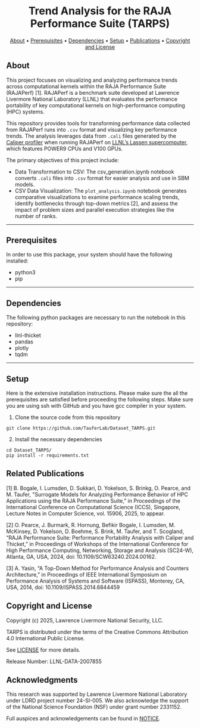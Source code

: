 <h1 align="center">  
  Trend Analysis for the RAJA Performance Suite (TARPS)
  <h4 align="center">

  <!-- <a href="https://analytics4md.org/"><img src="https://avatars.githubusercontent.com/u/32650548?s=200&v=4"/></a> -->

  </h4>
</h1>

<p align="center">
  <a href="#about">About</a> •
  <a href="#prerequisites">Prerequisites</a> •
  <a href="#dependencies">Dependencies</a> •
  <a href="#setup">Setup</a> •
  <a href="#related-publications">Publications</a> •
  <a href="#copyright-and-license">Copyright and License</a>
</p>

## About

This project focuses on visualizing and analyzing performance trends across computational kernels within the RAJA Performance Suite (RAJAPerf) [1]. RAJAPerf is a benchmark suite developed at Lawrence Livermore National Laboratory (LLNL) that evaluates the performance portability of key computational kernels on high-performance computing (HPC) systems.

This repository provides tools for transforming performance data collected from RAJAPerf runs into `.csv` format and visualizing key performance trends. The analysis leverages data from `.cali` files generated by the [Caliper profiler](https://software.llnl.gov/Caliper/) when running RAJAPerf on [LLNL’s Lassen supercomputer](https://hpc.llnl.gov/hardware/compute-platforms/lassen), which features POWER9 CPUs and V100 GPUs.

The primary objectives of this project include:

- Data Transformation to CSV: The csv_generation.ipynb notebook converts `.cali` files into `.csv` format for easier analysis and use in SBM models.
- CSV Data Visualization: The `plot_analysis.ipynb` notebook generates comparative visualizations to examine performance scaling trends, identify bottlenecks through top-down metrics [2], and assess the impact of problem sizes and parallel execution strategies like the number of ranks.

---
## Prerequisites

In order to use this package, your system should have the following installed:
- python3
- pip

---
## Dependencies

The following python packages are necessary to run the notebook in this repository: 
- llnl-thicket
- pandas
- plotly
- tqdm



---
## Setup

Here is the extensive installation instructions. Please make sure the all the prerequisites are satisfied before proceeding the following steps.
Make sure you are using ssh with GitHub and you have gcc compiler in your system. 

1. Clone the source code from this repository

```
git clone https://github.com/TauferLab/Dataset_TARPS.git
```

2. Install the necessary dependencies

```
cd Dataset_TARPS/
pip install -r requirements.txt
```

## Related Publications

[1] B. Bogale, I. Lumsden, D. Sukkari, D. Yokelson, S. Brinkg, O. Pearce, and M. Taufer, "Surrogate Models for Analyzing Performance Behavior of HPC Applications using the RAJA Performance Suite," in Proceedings of the International Conference on Computational Science (ICCS), Singapore, Lecture Notes in Computer Science, vol. 15906, 2025, to appear. 

[2] O. Pearce, J. Burmark, R. Hornung, Befikir Bogale, I. Lumsden, M. McKinsey, D. Yokelson, D. Boehme, S. Brink, M. Taufer, and T. Scogland, “RAJA Performance Suite: Performance Portability Analysis with Caliper and Thicket,” in Proceedings of Workshops of the International Conference for High Performance Computing, Networking, Storage and Analysis (SC24-W), Atlanta, GA, USA, 2024, doi: 10.1109/SCW63240.2024.00162.

[3] A. Yasin, “A Top-Down Method for Performance Analysis and Counters Architecture,” in Proceedings of IEEE International Symposium on Performance Analysis of Systems and Software (ISPASS), Monterey, CA, USA, 2014, doi: 10.1109/ISPASS.2014.6844459

## Copyright and License

Copyright (c) 2025, Lawrence Livermore National Security, LLC.

TARPS is distributed under the terms of the Creative Commons Attribution 4.0 International Public License.

See [LICENSE](LICENSE) for more details.

Release Number: LLNL-DATA-2007855

## Acknowledgments

This research was supported by Lawrence Livermore National Laboratory under LDRD project number 24-SI-005. We also acknowledge the support of the National Science Foundation (NSF) under grant number 2331152.

Full auspices and acknowledgements can be found in [NOTICE](NOTICE).
